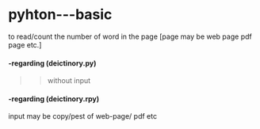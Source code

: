 # pyhton---basic
to read/count the number of word in the page [page may be web page pdf page etc.]

####  -regarding (deictinory.py)
>>
>> without input



#### -regarding (deictinory.rpy)
>>
input may be copy/pest of web-page/ pdf etc
